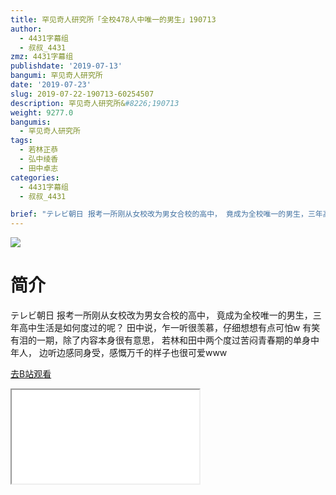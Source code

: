 ```yaml
---
title: 罕见奇人研究所「全校478人中唯一的男生」190713
author:
  - 4431字幕组
  - 叔叔_4431
zmz: 4431字幕组
publishdate: '2019-07-13'
bangumi: 罕见奇人研究所
date: '2019-07-23'
slug: 2019-07-22-190713-60254507
description: 罕见奇人研究所&#8226;190713
weight: 9277.0
bangumis: 
  - 罕见奇人研究所
tags:
  - 若林正恭
  - 弘中绫香
  - 田中卓志
categories:
  - 4431字幕组
  - 叔叔_4431

brief: "テレビ朝日 报考一所刚从女校改为男女合校的高中， 竟成为全校唯一的男生，三年高中生活是如何度过的呢？ 田中说，乍一听很羡慕，仔细想想有点可怕w 有笑有泪的一期，除了内容本身很有意思， 若林和田中两个度过苦闷青春期的单身中年人， 边听边感同身受，感慨万千的样子也很可爱www"
---
```

![](https://raw.githubusercontent.com/tcgriffith/owaraisite/master/static/tmpimg/ba16fe49bebd79bc8fbd34475c1dfd1d3bde2355.jpg.480.jpg)
# 简介  
テレビ朝日
报考一所刚从女校改为男女合校的高中，
竟成为全校唯一的男生，三年高中生活是如何度过的呢？
田中说，乍一听很羡慕，仔细想想有点可怕w
有笑有泪的一期，除了内容本身很有意思，
若林和田中两个度过苦闷青春期的单身中年人，
边听边感同身受，感慨万千的样子也很可爱www  

[去B站观看](https://www.bilibili.com/video/av60254507/)
<div class ="resp-container"><iframe class="testiframe" src="//player.bilibili.com/player.html?aid=60254507"", scrolling="no", allowfullscreen="true" > </iframe></div> 
